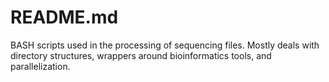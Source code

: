 # README.md

BASH scripts used in the processing of sequencing files. Mostly deals with directory structures, wrappers around bioinformatics tools, and parallelization.
